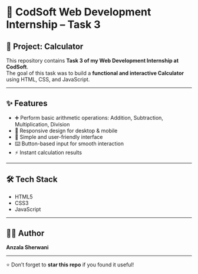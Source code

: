 # 🌟 CodSoft Web Development Internship – Task 3

## 📌 Project: Calculator

This repository contains **Task 3 of my Web Development Internship at CodSoft**.  
The goal of this task was to build a **functional and interactive Calculator** using HTML, CSS, and JavaScript.  

---

## ✨ Features
- ➕ Perform basic arithmetic operations: Addition, Subtraction, Multiplication, Division  
- 📱 Responsive design for desktop & mobile  
- 🎨 Simple and user-friendly interface  
- ⌨️ Button-based input for smooth interaction  
- ⚡ Instant calculation results  

---

## 🛠️ Tech Stack
- HTML5  
- CSS3  
- JavaScript  

---

## 👩‍💻 Author
**Anzala Sherwani**  
 

---

⭐ Don’t forget to **star this repo** if you found it useful!

